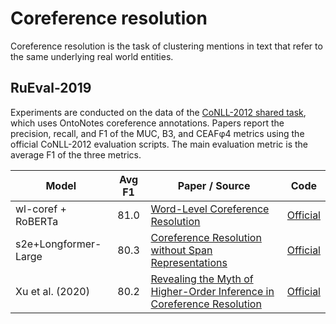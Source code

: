 # Coreference resolution

Coreference resolution is the task of clustering mentions in text that refer to the same underlying real world entities.

## RuEval-2019

Experiments are conducted on the data of the [CoNLL-2012 shared task](http://www.aclweb.org/anthology/W12-4501), which
uses OntoNotes coreference annotations. Papers
report the precision, recall, and F1 of the MUC, B3, and CEAFφ4 metrics using the official
CoNLL-2012 evaluation scripts. The main evaluation metric is the average F1 of the three metrics.

| Model           | Avg F1 |  Paper / Source | Code |
| ------------- | :-----:| --- | --- |
| wl-coref + RoBERTa | 81.0 | [Word-Level Coreference Resolution](https://arxiv.org/abs/2109.04127) | [Official](https://github.com/vdobrovolskii/wl-coref) |
| s2e+Longformer-Large | 80.3 | [Coreference Resolution without Span Representations](https://arxiv.org/abs/2101.00434) | [Official](https://github.com/yuvalkirstain/s2e-coref) |
| Xu et al. (2020) | 80.2 | [Revealing the Myth of Higher-Order Inference in Coreference Resolution](https://arxiv.org/abs/2009.12013) |[Official](https://github.com/emorynlp/coref-hoi) |
